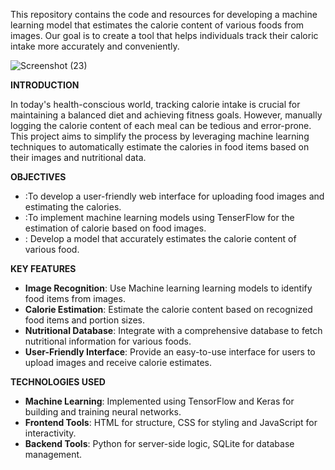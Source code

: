 This repository contains the code and resources for developing a machine learning model that estimates the calorie content of various foods from images. Our goal is to create a tool that helps individuals track their caloric intake more accurately and conveniently.

![Screenshot (23)](https://github.com/Jincy01/Food-calorie-estimation-using-ML/assets/92220453/8d52a3ce-097c-4370-8199-577107464c1e)


**INTRODUCTION**

In today's health-conscious world, tracking calorie intake is crucial for maintaining a balanced diet and achieving fitness goals. However, manually logging the calorie content of each meal can be tedious and error-prone. This project aims to simplify the process by leveraging machine learning techniques to automatically estimate the calories in food items based on their images and nutritional data.

**OBJECTIVES**

- :To develop a user-friendly web interface for uploading food images and estimating the calories.
- :To implement machine learning models using TenserFlow for the estimation of calorie based on food images.
- : Develop a model that accurately estimates the calorie content of various food. 
 

**KEY FEATURES**

- **Image Recognition**: Use Machine learning learning models to identify food items from images.
- **Calorie Estimation**: Estimate the calorie content based on recognized food items and portion sizes.
- **Nutritional Database**: Integrate with a comprehensive database to fetch nutritional information for various foods.
- **User-Friendly Interface**: Provide an easy-to-use interface for users to upload images and receive calorie estimates.

**TECHNOLOGIES USED**

- **Machine Learning**: Implemented using TensorFlow and Keras for building and training neural networks.
- **Frontend Tools**: HTML for structure, CSS for styling and JavaScript for interactivity.
- **Backend Tools**: Python for server-side logic, SQLite for database management.


